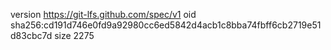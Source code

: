 version https://git-lfs.github.com/spec/v1
oid sha256:cd191d746e0fd9a92980cc6ed5842d4acb1c8bba74fbff6cb2719e51d83cbc7d
size 2275
